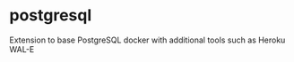 postgresql
==========

Extension to base PostgreSQL docker with additional tools such as Heroku WAL-E

